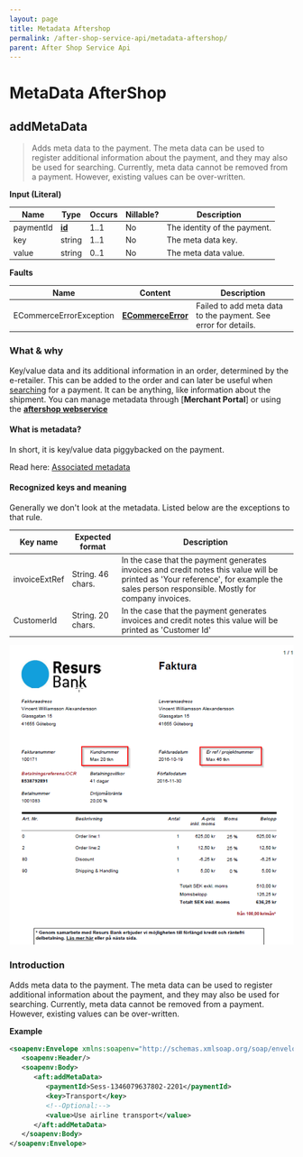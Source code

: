 ```yaml
---
layout: page
title: Metadata Aftershop
permalink: /after-shop-service-api/metadata-aftershop/
parent: After Shop Service Api
---
```



# MetaData AfterShop 

## addMetaData
> Adds meta data to the payment. The meta data can be used to register
> additional information about the payment, and they may also be used for
> searching. Currently, meta data cannot be removed from a payment.
> However, existing values can be over-written.

**Input (Literal)**

| Name       | Type                      | Occurs | Nillable? | Description                  |
|------------|---------------------------|--------|-----------|------------------------------|
| paymentId  | **[id](/development/api-types/simple-types/)** | 1..1   | No        | The identity of the payment. |
| key        | string                    | 1..1   | No        | The meta data key.           |
| value      | string                    | 0..1   | No        | The meta data value.         |

**Faults**

| Name                     | Content                                  | Description                                                    |
|--------------------------|------------------------------------------|----------------------------------------------------------------|
| ECommerceErrorException  | **[ECommerceError](/development/api-types/ecommerceerror/)**     | Failed to add meta data to the payment. See error for details. |

### What & why
Key/value data and its additional information in an order, determined by
the e-retailer. This can be added to the order and can later be useful
when [searching](/after-shop-service-api/find-payments/) for a payment. It can be anything, like
information about the shipment. You can manage metadata through
[**Merchant Portal**] or using the **[aftershop
webservice](/after-shop-service-api/)**

#### What is metadata?
In short, it is key/value data piggybacked on the payment.

Read here: [Associated metadata](concepts-and-domain)

#### Recognized keys and meaning
Generally we don't look at the metadata. Listed below are the exceptions
to that rule.

| Key name      | Expected format   | Description                                                                                                                                                                                                    |
|---------------|-------------------|----------------------------------------------------------------------------------------------------------------------------------------------------------------------------------------------------------------|
| invoiceExtRef | String. 46 chars. | In the case that the payment generates invoices and credit notes this value will be printed as 'Your reference', for example the sales person responsible. Mostly for company invoices. |
| CustomerId    | String. 20 chars. | In the case that the payment generates invoices and credit notes this value will be printed as 'Customer Id'                                                                            |

![](../../attachments/3440674/5570827.png)

### Introduction
Adds meta data to the payment. The meta data can be used to register
additional information about the payment, and they may also be used for
searching. Currently, meta data cannot be removed from a payment.
However, existing values can be over-written.

**Example**
```xml
<soapenv:Envelope xmlns:soapenv="http://schemas.xmlsoap.org/soap/envelope/" xmlns:aft="http://ecommerce.resurs.com/v4/msg/aftershopflow">
   <soapenv:Header/>
   <soapenv:Body>
      <aft:addMetaData>
         <paymentId>Sess-1346079637802-2201</paymentId>
         <key>Transport</key>
         <!--Optional:-->
         <value>Use airline transport</value>
      </aft:addMetaData>
   </soapenv:Body>
</soapenv:Envelope>
```

